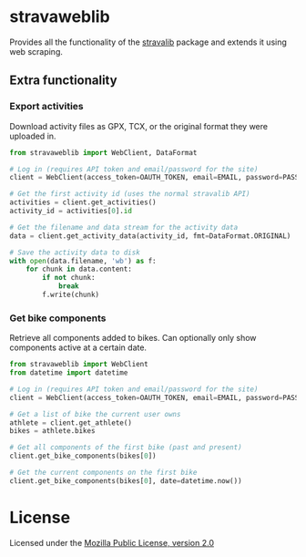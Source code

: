 stravaweblib
============

Provides all the functionality of the [stravalib](https://github.com/hozn/stravalib) package and
extends it using web scraping.

Extra functionality
-------------------

### Export activities
Download activity files as GPX, TCX, or the original format they were uploaded in.

```python
from stravaweblib import WebClient, DataFormat

# Log in (requires API token and email/password for the site)
client = WebClient(access_token=OAUTH_TOKEN, email=EMAIL, password=PASSWORD)

# Get the first activity id (uses the normal stravalib API)
activities = client.get_activities()
activity_id = activities[0].id

# Get the filename and data stream for the activity data
data = client.get_activity_data(activity_id, fmt=DataFormat.ORIGINAL)

# Save the activity data to disk
with open(data.filename, 'wb') as f:
    for chunk in data.content:
        if not chunk:
            break
        f.write(chunk)
```

### Get bike components
Retrieve all components added to bikes. Can optionally only show components active at a certain date.

```python
from stravaweblib import WebClient
from datetime import datetime

# Log in (requires API token and email/password for the site)
client = WebClient(access_token=OAUTH_TOKEN, email=EMAIL, password=PASSWORD)

# Get a list of bike the current user owns
athlete = client.get_athlete()
bikes = athlete.bikes

# Get all components of the first bike (past and present)
client.get_bike_components(bikes[0])

# Get the current components on the first bike
client.get_bike_components(bikes[0], date=datetime.now())
```

License
=======
Licensed under the [Mozilla Public License, version 2.0](https://www.mozilla.org/en-US/MPL/2.0)
